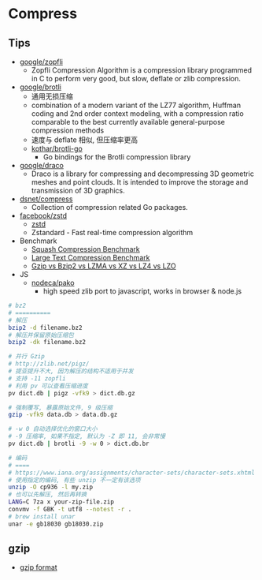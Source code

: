 # Compress

## Tips
* [google/zopfli](https://github.com/google/zopfli)
  * Zopfli Compression Algorithm is a compression library programmed in C to perform very good, but slow, deflate or zlib compression.
* [google/brotli](https://github.com/google/brotli)
  * 通用无损压缩
  * combination of a modern variant of the LZ77 algorithm, Huffman coding and 2nd order context modeling, with a compression ratio comparable to the best currently available general-purpose compression methods
  * 速度与 deflate 相似, 但压缩率更高
  * [kothar/brotli-go](https://github.com/kothar/brotli-go)
    * Go bindings for the Brotli compression library
* [google/draco](https://github.com/google/draco)
  * Draco is a library for compressing and decompressing 3D geometric meshes and point clouds. It is intended to improve the storage and transmission of 3D graphics. 
* [dsnet/compress](https://github.com/dsnet/compress)
  * Collection of compression related Go packages.
* [facebook/zstd](https://github.com/facebook/zstd)
  * [zstd](http://facebook.github.io/zstd/)
  * Zstandard - Fast real-time compression algorithm
* Benchmark
  * [Squash Compression Benchmark](https://quixdb.github.io/squash-benchmark/)
  * [Large Text Compression Benchmark](http://mattmahoney.net/dc/text.html)
  * [Gzip vs Bzip2 vs LZMA vs XZ vs LZ4 vs LZO](https://catchchallenger.first-world.info/wiki/Quick_Benchmark:_Gzip_vs_Bzip2_vs_LZMA_vs_XZ_vs_LZ4_vs_LZO)
* JS
  * [nodeca/pako](https://github.com/nodeca/pako)
    * high speed zlib port to javascript, works in browser & node.js

```bash
# bz2
# ==========
# 解压
bzip2 -d filename.bz2
# 解压并保留原始压缩包
bzip2 -dk filename.bz2

# 并行 Gzip
# http://zlib.net/pigz/
# 提亚提升不大, 因为解压的结构不适用于并发
# 支持 -11 zopfli
# 利用 pv 可以查看压缩进度
pv dict.db | pigz -vfk9 > dict.db.gz

# 强制覆写, 暴露原始文件, 9 级压缩
gzip -vfk9 data.db > data.db.gz

# -w 0 自动选择优化的窗口大小
# -9 压缩率, 如果不指定, 默认为 -Z 即 11, 会非常慢
pv dict.db | brotli -9 -w 0 > dict.db.br

# 编码
# ====
# https://www.iana.org/assignments/character-sets/character-sets.xhtml
# 使用指定的编码, 有些 unzip 不一定有该选项
unzip -O cp936 -l my.zip
# 也可以先解压, 然后再转换
LANG=C 7za x your-zip-file.zip
convmv -f GBK -t utf8 --notest -r .
# brew install unar
unar -e gb18030 gb18030.zip
```

## gzip
* [gzip format](http://www.onicos.com/staff/iz/formats/gzip.html)
